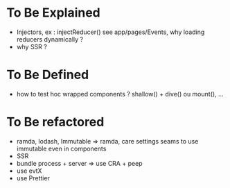 # To Be Explained

* Injectors, ex : injectReducer() see app/pages/Events, why loading reducers dynamically ?
* why SSR ?


# To Be Defined

* how to test hoc wrapped components ? shallow() + dive() ou mount(), ...

# To Be refactored

* ramda, lodash, Immutable => ramda, care settings seams to use immutable even in components
* SSR
* bundle process + server => use CRA + peep
* use evtX
* use Prettier